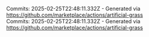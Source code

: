 Commits: 2025-02-25T22:48:11.332Z - Generated via https://github.com/marketplace/actions/artificial-grass
<br>
Commits: 2025-02-25T22:48:11.332Z - Generated via https://github.com/marketplace/actions/artificial-grass
<br>
